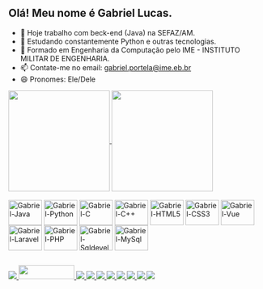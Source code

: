 ## Olá! Meu nome é Gabriel Lucas.

- 🔭 Hoje trabalho com beck-end (Java) na SEFAZ/AM.
- 🌱 Estudando constantemente Python e outras tecnologias.
- 💬 Formado em Engenharia da Computação pelo IME - INSTITUTO MILITAR DE ENGENHARIA.
- 📫 Contate-me no email: gabriel.portela@ime.eb.br
- 😄 Pronomes: Ele/Dele

<div>
	<a href="https://github.com/gabrielportelaime">
		<img height=200 align="center" width="" src="https://github-readme-stats.vercel.app/api?username=gabrielportelaime&show_icons=true&theme=github_dark&locale=pt-br"/>
	</a>
	<a href="https://github.com/gabrielportelaime">
		<img height=200 align="center" src="https://github-readme-stats.vercel.app/api/top-langs/?username=gabrielportelaime&card_width=400&theme=github_dark&locale=pt-br&layout=compact"/>
	</a>
</div>

<div style="display: inline_block"><br>
	<img height="50" width="66" align="center" alt="Gabriel-Java" src="https://cdn.jsdelivr.net/gh/devicons/devicon@latest/icons/java/java-original-wordmark.svg"/>
	<img height="50" width="66" align="center" alt="Gabriel-Python" src="https://cdn.jsdelivr.net/gh/devicons/devicon@latest/icons/python/python-original-wordmark.svg"/> 
	<img height="50" width="66" align="center" alt="Gabriel-C" src="https://cdn.jsdelivr.net/gh/devicons/devicon@latest/icons/c/c-original.svg"/>
	<img height="50" width="66" align="center" alt="Gabriel-C++" src="https://cdn.jsdelivr.net/gh/devicons/devicon@latest/icons/cplusplus/cplusplus-original.svg"/>
	<img height="50" width="66" align="center" alt="Gabriel-HTML5" src="https://cdn.jsdelivr.net/gh/devicons/devicon@latest/icons/html5/html5-original.svg" />
	<img height="50" width="66" align="center" alt="Gabriel-CSS3" src="https://cdn.jsdelivr.net/gh/devicons/devicon@latest/icons/css3/css3-original.svg" />
	<img height="50" width="66" align="center" alt="Gabriel-Vue" src="https://cdn.jsdelivr.net/gh/devicons/devicon@latest/icons/vuejs/vuejs-original-wordmark.svg"/>
	<img height="50" width="66" align="center" alt="Gabriel-Laravel" src="https://cdn.jsdelivr.net/gh/devicons/devicon@latest/icons/laravel/laravel-original.svg"/>
	<img height="50" width="66" align="center" alt="Gabriel-PHP" src="https://cdn.jsdelivr.net/gh/devicons/devicon@latest/icons/php/php-original.svg"/>
	<img height="50" width="66" align="center" alt="Gabriel-Sqldeveloper" src="https://cdn.jsdelivr.net/gh/devicons/devicon@latest/icons/sqldeveloper/sqldeveloper-original.svg" />
	<img height="50" width="66" align="center" alt="Gabriel-MySql" src="https://cdn.jsdelivr.net/gh/devicons/devicon@latest/icons/mysql/mysql-original-wordmark.svg"/>	
</div>
  
  ##
 
<div> 
	<a href="https://www.linkedin.com/in/gabrielportelaime/" target="_blank">
		<img src="https://img.shields.io/badge/-LinkedIn-%230077B5?style=for-the-badge&logo=linkedin&logoColor=white" target="_blank">
	</a> 
	<a href="https://judge.beecrowd.com/pt/profile/3231" target="_blank">
		<img height="28" width="110" src="https://i.imgur.com/jOqokff.jpg" target="_blank">
	</a>
	<a href="https://codeforces.com/profile/GabrielPortela" target="_blank">
		<img src="https://img.shields.io/badge/Codeforces-445f9d?style=for-the-badge&logo=Codeforces&logoColor=white" target="_blank">
	</a>
	<a href="https://leetcode.com/u/GabrielPortela1997/" target="_blank">
		<img src="https://img.shields.io/badge/-LeetCode-FFA116?style=for-the-badge&logo=LeetCode&logoColor=black" target="_blank">
	</a>
	<a href="https://www.codechef.com/users/gabrielportela" target="_blank">
		<img src="https://img.shields.io/badge/-CodeChef-5B4638?style=for-the-badge&logo=CodeChef&logoColor=white" target="_blank">
	</a>
	<a href="https://www.hackerrank.com/profile/gabriel_portela" target="_blank">
		<img src="https://img.shields.io/badge/-Hackerrank-2EC866?style=for-the-badge&logo=HackerRank&logoColor=white" target="_blank">
	</a>
	<a href="gabriel.portela@ime.eb.br">
		<img src="https://img.shields.io/badge/-Gmail-%23333?style=for-the-badge&logo=gmail&logoColor=white" target="_blank">
	</a>
	<a href="https://stackoverflow.com/users/14402831/gabriel-lucas-de-sousa-portela" target="_blank">
		<img src="https://aleen42.github.io/badges/src/stackoverflow.svg" target="_blank">
	</a> 
	<a href="https://www.instagram.com/gabriellucas9/" target="_blank">
		<img src="https://img.shields.io/badge/-Instagram-%23E4405F?style=for-the-badge&logo=instagram&logoColor=white" target="_blank">
	</a>
	<a href="http://liverpool.intra.sefaz.am/P001515" target="_blank">
		<img src="https://img.shields.io/badge/GitLab-330F63?style=for-the-badge&logo=gitlab&logoColor=white" target="_blank">
	</a
</div>
